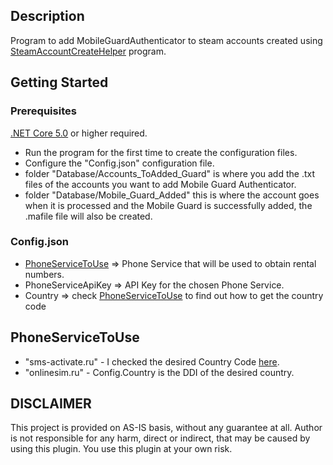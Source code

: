 ## Description
Program to add MobileGuardAuthenticator to steam accounts created using [SteamAccountCreateHelper](https://github.com/Cappi1998/SteamAccountCreateHelper) program.

## Getting Started

### Prerequisites
[.NET Core 5.0](https://dotnet.microsoft.com/download) or higher required. 

- Run the program for the first time to create the configuration files.
- Configure the "Config.json" configuration file.
- folder "Database/Accounts_ToAdded_Guard" is where you add the .txt files of the accounts you want to add Mobile Guard Authenticator.
- folder "Database/Mobile_Guard_Added" this is where the account goes when it is processed and the Mobile Guard is successfully added, the .mafile file will also be created.


### Config.json
- <a href="#PhoneServiceToUse">PhoneServiceToUse</a> => Phone Service that will be used to obtain rental numbers.
- PhoneServiceApiKey => API Key for the chosen Phone Service.
- Country => check <a href="#PhoneServiceToUse">PhoneServiceToUse</a> to find out how to get the country code

## PhoneServiceToUse
- "sms-activate.ru" - I checked the desired Country Code [here](https://sms-activate.ru/en/api2).
- "onlinesim.ru" - Config.Country is the DDI of the desired country.


## DISCLAIMER
This project is provided on AS-IS basis, without any guarantee at all. Author is not responsible for any harm, direct or indirect, that may be caused by using this plugin. You use this plugin at your own risk.
